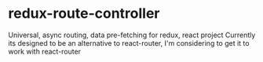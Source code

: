 # redux-route-controller

Universal, async routing, data pre-fetching for redux, react project
Currently its designed to be an alternative to react-router, I'm considering to get it to work with react-router
